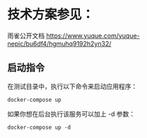 # 技术方案参见：
雨雀公开文档
https://www.yuque.com/yuque-nepic/bu6df4/hgmuhq9192h2yn32/

## 启动指令
在测试目录中，执行以下命令来启动应用程序：
``` shell
docker-compose up
```
如果你想在后台执行该服务可以加上 -d 参数：
```
docker-compose up -d
```
